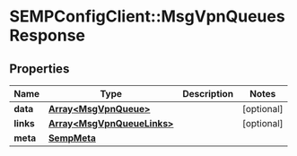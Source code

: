 # SEMPConfigClient::MsgVpnQueuesResponse

## Properties
Name | Type | Description | Notes
------------ | ------------- | ------------- | -------------
**data** | [**Array&lt;MsgVpnQueue&gt;**](MsgVpnQueue.md) |  | [optional] 
**links** | [**Array&lt;MsgVpnQueueLinks&gt;**](MsgVpnQueueLinks.md) |  | [optional] 
**meta** | [**SempMeta**](SempMeta.md) |  | 


